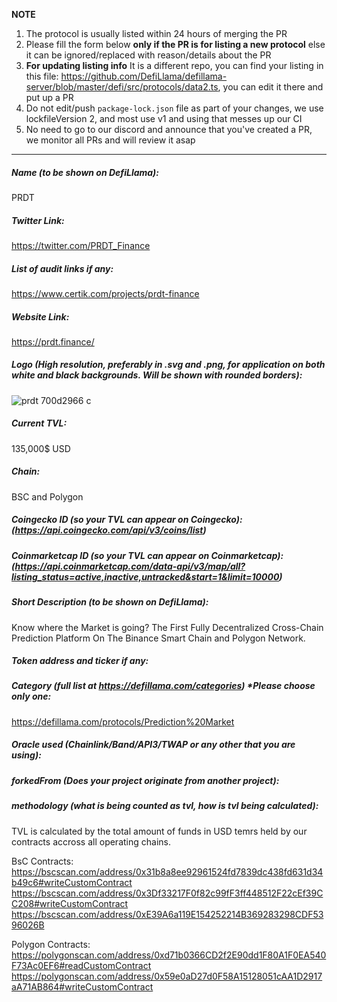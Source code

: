 **NOTE**

1. The protocol is usually listed within 24 hours of merging the PR
2. Please fill the form below  **only if the PR is for listing a new protocol** else it can be ignored/replaced with reason/details about the PR
3. **For updating listing info** It is a different repo, you can find your listing in this file: https://github.com/DefiLlama/defillama-server/blob/master/defi/src/protocols/data2.ts, you can  edit it there and put up a PR
4. Do not edit/push `package-lock.json` file as part of your changes, we use lockfileVersion 2, and most use v1 and using that messes up our CI
5. No need to go to our discord and announce that you've created a PR, we monitor all PRs and will review it asap

---
##### Name (to be shown on DefiLlama):
PRDT 

##### Twitter Link:
https://twitter.com/PRDT_Finance

##### List of audit links if any:
https://www.certik.com/projects/prdt-finance

##### Website Link:
https://prdt.finance/

##### Logo (High resolution, preferably in .svg and .png, for application on both white and black backgrounds. Will be shown with rounded borders):
![prdt 700d2966](https://user-images.githubusercontent.com/87976805/196888571-dfbef0cf-78ee-4a6c-a40d-921609170f50.png)
c

##### Current TVL:
135,000$ USD

##### Chain:
BSC and Polygon

##### Coingecko ID (so your TVL can appear on Coingecko): (https://api.coingecko.com/api/v3/coins/list)


##### Coinmarketcap ID (so your TVL can appear on Coinmarketcap): (https://api.coinmarketcap.com/data-api/v3/map/all?listing_status=active,inactive,untracked&start=1&limit=10000)


##### Short Description (to be shown on DefiLlama):
Know where the Market is going?
The First Fully Decentralized Cross-Chain Prediction Platform On The Binance Smart Chain and Polygon Network.

##### Token address and ticker if any:


##### Category (full list at https://defillama.com/categories) *Please choose only one:
https://defillama.com/protocols/Prediction%20Market

##### Oracle used (Chainlink/Band/API3/TWAP or any other that you are using):


##### forkedFrom (Does your project originate from another project):


##### methodology (what is being counted as tvl, how is tvl being calculated):
TVL is calculated by the total amount of funds in USD temrs held by our contracts accross all operating chains.

BsC Contracts:
https://bscscan.com/address/0x31b8a8ee92961524fd7839dc438fd631d34b49c6#writeCustomContract
https://bscscan.com/address/0x3Df33217F0f82c99fF3ff448512F22cEf39CC208#writeCustomContract
https://bscscan.com/address/0xE39A6a119E154252214B369283298CDF5396026B

Polygon Contracts:
https://polygonscan.com/address/0xd71b0366CD2f2E90dd1F80A1F0EA540F73Ac0EF6#readCustomContract
https://polygonscan.com/address/0x59e0aD27d0F58A15128051cAA1D2917aA71AB864#writeCustomContract
